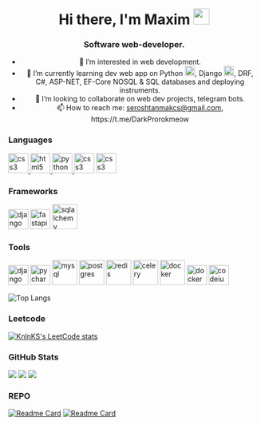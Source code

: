 <h1 align="center">Hi there, I'm Maxim</a> 
<img src="https://github.com/blackcater/blackcater/raw/main/images/Hi.gif" height="32"/></h1>
<h3 align="center">Software web-developer. </h3>
<ul align="center">
  <li>👀 I’m interested in web development.</li>
  <li>🌱 I’m currently learning dev web app on Python <img src="https://raw.githubusercontent.com/daniilshat/daniilshat/2d7eafe5250314b3d422c86b35de062e0f1f5178/icons/python.svg" alt="python" width="20" height="20"/>, Django <img src="https://github.com/marwin1991/profile-technology-icons/assets/62091613/9bf5650b-e534-4eae-8a26-8379d076f3b4" alt="django" width="20" height="20"/>, DRF, C#, ASP-NET, EF-Core NOSQL & SQL databases and deploying instruments.</li>
  <li>💞️ I’m looking to collaborate on web dev projects, telegram bots.</li>
  <li>📫 How to reach me: <a href="mailto:seroshtanmakcs@gmail.com">seroshtanmakcs@gmail.com</a>, https://t.me/DarkProrokmeow</li>
</ul>

### Languages
<p align="left"> 
<a href="https://www.w3schools.com/css/" target="_blank" rel="noreferrer"> <img src="https://raw.githubusercontent.com/daniilshat/daniilshat/2d7eafe5250314b3d422c86b35de062e0f1f5178/icons/CSS3.svg" alt="css3" width="40" height="40"/> </a> 
<a href="https://www.w3.org/html/" target="_blank" rel="noreferrer"> <img src="https://raw.githubusercontent.com/daniilshat/daniilshat/2d7eafe5250314b3d422c86b35de062e0f1f5178/icons/HTML5.svg" alt="html5" width="40" height="40"/> </a> 
<a href="https://www.python.org" target="_blank" rel="noreferrer"> <img src="https://raw.githubusercontent.com/daniilshat/daniilshat/2d7eafe5250314b3d422c86b35de062e0f1f5178/icons/python.svg" alt="python" width="40" height="40"/> </a>
<a href="https://www.w3schools.com/css/" target="_blank" rel="noreferrer"> <img src="https://upload.wikimedia.org/wikipedia/commons/thumb/0/0d/C_Sharp_wordmark.svg/464px-C_Sharp_wordmark.svg.png" alt="css3" width="40" height="40"/></a>
<a href="https://www.w3schools.com/css/" target="_blank" rel="noreferrer"> <img src="https://www.svgrepo.com/show/508894/aspnet.svg" alt="css3" width="40" height="40"/></a>
</p>

### Frameworks

<p align="left">
  <a href="https://www.djangoproject.com/" target="_blank" rel="noreferrer"> <img src="https://github.com/marwin1991/profile-technology-icons/assets/62091613/9bf5650b-e534-4eae-8a26-8379d076f3b4" alt="django" width="40" height="40"/></a>
  <a href="https://fastapi.tiangolo.com/" target="_blank" rel="noreferrer"> <img src="https://cdn.worldvectorlogo.com/logos/fastapi-1.svg" alt="fastapi" width="40" height="40"/></a>
  <a href="https://www.sqlalchemy.org/" target="_blank" rel="noreferrer"> <img src="https://icon.icepanel.io/Technology/png-shadow-512/SQLAlchemy.png" alt="sqlalchemy" width="50" height="50"/></a>
</p>

### Tools

<p align="left">
  <a href="https://code.visualstudio.com/" target="_blank" rel="noreferrer"> <img src="https://user-images.githubusercontent.com/25181517/192108891-d86b6220-e232-423a-bf5f-90903e6887c3.png" alt="django" width="40" height="40"/></a>
  <a href="https://www.jetbrains.com/pycharm/" target="_blank" rel="noreferrer"> <img src="https://upload.wikimedia.org/wikipedia/commons/thumb/1/1d/PyCharm_Icon.svg/1024px-PyCharm_Icon.svg.png" alt="pycharm" width="40" height="40"/></a>
  <a href="https://www.mysql.com/" target="_blank" rel="noreferrer"> <img src="https://user-images.githubusercontent.com/25181517/183896128-ec99105a-ec1a-4d85-b08b-1aa1620b2046.png" alt="mysql" width="50" height="50"/></a>
  <a href="https://www.postgresql.org/" target="_blank" rel="noreferrer"> <img src="https://user-images.githubusercontent.com/25181517/117208740-bfb78400-adf5-11eb-97bb-09072b6bedfc.png" alt="postgres" width="50" height="50"/></a>
  <a href="https://redis.io/" target="_blank" rel="noreferrer"> <img src="https://user-images.githubusercontent.com/25181517/182884894-d3fa6ee0-f2b4-4960-9961-64740f533f2a.png" alt="redis" width="50" height="50"/></a>
  <a href="https://docs.celeryq.dev/en/stable/" target="_blank" rel="noreferrer"> <img src="https://encrypted-tbn0.gstatic.com/images?q=tbn:ANd9GcSslxfXrjtWJ8kEpgL24ziSFrZUwxzIZckC0WLoehES6A&s" alt="celery" width="50" height="50"/></a>
  <a href="https://www.docker.com/" target="_blank" rel="noreferrer"> <img src="https://user-images.githubusercontent.com/25181517/117207330-263ba280-adf4-11eb-9b97-0ac5b40bc3be.png" alt="docker" width="50" height="50"/></a>
  <a href="https://ubuntu.com/" target="_blank" rel="noreferrer"> <img src="https://user-images.githubusercontent.com/25181517/186884153-99edc188-e4aa-4c84-91b0-e2df260ebc33.png" alt="docker" width="40" height="40"/></a>
  <a href="https://codeium.com/" target="_blank" rel="noreferrer"> <img src="https://assets-global.website-files.com/63994dae1033718bee6949ce/63bc4b6dcc54dc7de8b2d48b_codeium_logo.png" alt="codeium" width="40" height="40"/></a>
</p>

![Top Langs](https://github-readme-stats.vercel.app/api/top-langs/?username=darkprorokk)

### Leetcode

[![KnlnKS's LeetCode stats](https://leetcode-stats-six.vercel.app/api?username=darkprorokdp)](https://leetcode.com/darkprorokdp/)

### GitHub Stats

![](https://github-profile-summary-cards.vercel.app/api/cards/profile-details?username=darkprorokk&theme=solarized_dark)
![](https://github-profile-summary-cards.vercel.app/api/cards/stats?username=darkprorokk&theme=solarized_dark) ![](https://github-profile-summary-cards.vercel.app/api/cards/productive-time?username=darkprorokk&theme=solarized_dark)

### REPO

[![Readme Card](https://github-readme-stats.vercel.app/api/pin/?username=darkprorokk&repo=Shop)](https://github.com/DarkProrokk/Shop)
[![Readme Card](https://github-readme-stats.vercel.app/api/pin/?username=darkprorokk&repo=Payment)](https://github.com/DarkProrokk/Payment)
